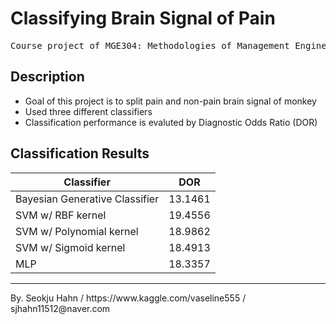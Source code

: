# Classifying Brain Signal of Pain
<pre>
Course project of MGE304: Methodologies of Management Engineering, UNIST
</pre>

## Description
* Goal of this project is to split pain and non-pain brain signal of monkey
* Used three different classifiers
* Classification performance is evaluted by Diagnostic Odds Ratio (DOR)

## Classification Results
Classifier | DOR 
------------ | ------------ 
Bayesian Generative Classifier | 13.1461  
SVM w/ RBF kernel | 19.4556
SVM w/ Polynomial kernel | 18.9862
SVM w/ Sigmoid kernel  | 18.4913
MLP | 18.3357  

<hr>
By. Seokju Hahn / https://www.kaggle.com/vaseline555 / sjhahn11512@naver.com

